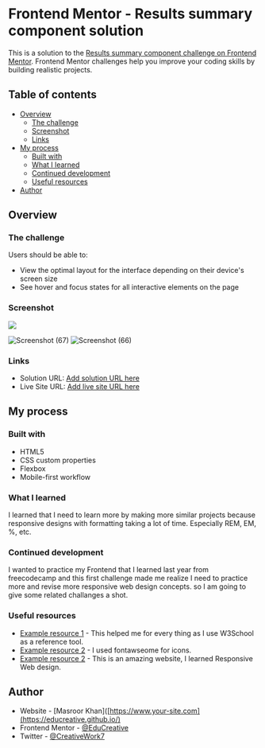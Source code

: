 # Frontend Mentor - Results summary component solution

This is a solution to the [Results summary component challenge on Frontend Mentor](https://www.frontendmentor.io/challenges/results-summary-component-CE_K6s0maV). Frontend Mentor challenges help you improve your coding skills by building realistic projects. 

## Table of contents

- [Overview](#overview)
  - [The challenge](#the-challenge)
  - [Screenshot](#screenshot)
  - [Links](#links)
- [My process](#my-process)
  - [Built with](#built-with)
  - [What I learned](#what-i-learned)
  - [Continued development](#continued-development)
  - [Useful resources](#useful-resources)
- [Author](#author)

## Overview

### The challenge

Users should be able to:

- View the optimal layout for the interface depending on their device's screen size
- See hover and focus states for all interactive elements on the page

### Screenshot

![](./screenshot.jpg)

![Screenshot (67)](https://github.com/EduCreative/FrontendMentor-result-summary/assets/108581855/65668f3e-5df2-4616-92b9-7c6c8aa22ab5)
![Screenshot (66)](https://github.com/EduCreative/FrontendMentor-result-summary/assets/108581855/7a820dab-0719-4cc3-b5a0-73c0d8bdcdf6)

### Links

- Solution URL: [Add solution URL here](https://your-solution-url.com)
- Live Site URL: [Add live site URL here](https://your-live-site-url.com)

## My process

### Built with

- HTML5
- CSS custom properties
- Flexbox
- Mobile-first workflow

### What I learned

I learned that I need to learn more by making more similar projects because responsive designs with formatting taking a lot of time.
Especially REM, EM, %, etc.

### Continued development

I wanted to practice my Frontend that I learned last year from freecodecamp and this first challenge made me realize I need to practice more and revise more responsive web design concepts. so I  am going to give some related challanges a shot.

### Useful resources

- [Example resource 1](https://www.w3school.com) - This helped me for every thing as I use W3School as a reference tool.
- [Example resource 2](https://www.fontawsome.com) - I used fontawseome for icons.
- [Example resource 2](https://www.freecodecamp.com) - This is an amazing website, I learned Responsive Web design.

## Author

- Website - [Masroor Khan]([https://www.your-site.com](https://educreative.github.io/)
- Frontend Mentor - [@EduCreative](https://www.frontendmentor.io/profile/EduCreative)
- Twitter - [@CreativeWork7](https://www.twitter.com/CreativeWork7)
